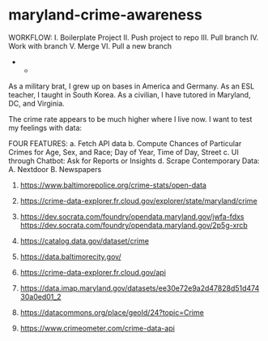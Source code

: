 # maryland-crime-awareness

WORKFLOW:
I. Boilerplate Project
II. Push project to repo
III. Pull branch
IV. Work with branch
V. Merge
VI. Pull a new branch

- -

As a military brat, I grew up on bases in America and Germany.
As an ESL teacher, I taught in South Korea.
As a civilian, I have tutored in Maryland, DC, and Virginia.

The crime rate appears to be much higher where I live now.
I want to test my feelings with data:

FOUR FEATURES:
a. Fetch API data
b. Compute Chances of Particular Crimes for Age, Sex, and Race; Day of Year, Time of Day, Street
c. UI through Chatbot: Ask for Reports or Insights
d. Scrape Contemporary Data:
A. Nextdoor
B. Newspapers

1. https://www.baltimorepolice.org/crime-stats/open-data

2. https://crime-data-explorer.fr.cloud.gov/explorer/state/maryland/crime

3. https://dev.socrata.com/foundry/opendata.maryland.gov/jwfa-fdxs
   https://dev.socrata.com/foundry/opendata.maryland.gov/2p5g-xrcb

4. https://catalog.data.gov/dataset/crime

5. https://data.baltimorecity.gov/

6. https://crime-data-explorer.fr.cloud.gov/api

7. https://data.imap.maryland.gov/datasets/ee30e72e9a2d47828d51d47430a0ed01_2

8. https://datacommons.org/place/geoId/24?topic=Crime

9. https://www.crimeometer.com/crime-data-api
